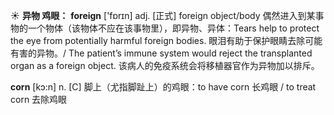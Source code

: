 ☀ <span class="category">**异物 鸡眼：**</span>
<span class="vocabulary">**foreign**</span> ['fɒrɪn] 
<span class="definition">adj. [正式] foreign object/body 偶然进入到某事物的一个物体（该物体不应在该事物里），即异物、异体：</span>Tears help to protect the eye from potentially harmful foreign bodies. 眼泪有助于保护眼睛去除可能有害的异物。/ The patient’s immune system would reject the transplanted organ as a foreign object. 该病人的免疫系统会将移植器官作为异物加以排斥。

<span class="vocabulary">**corn**</span> [kɔ:n] 
<span class="definition">n. [C] 脚上（尤指脚趾上）的鸡眼：</span>to have corn 长鸡眼 / to treat corn 去除鸡眼
